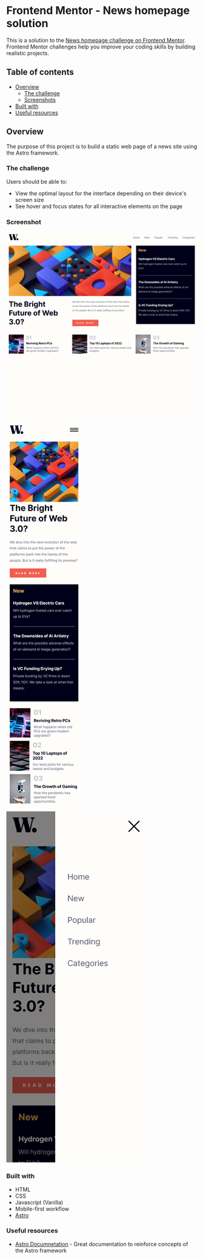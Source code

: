 # Frontend Mentor - News homepage solution

This is a solution to the [News homepage challenge on Frontend Mentor](https://www.frontendmentor.io/challenges/news-homepage-H6SWTa1MFl). Frontend Mentor challenges help you improve your coding skills by building realistic projects.

## Table of contents
- [Overview](#overview)
  - [The challenge](#the-challenge)
  - [Screenshots](#screenshot)
- [Built with](#built-with)
- [Useful resources](#useful-resources)

## Overview
The purpose of this project is to build a static web page of a news site using the Astro framework. 

### The challenge

Users should be able to:

- View the optimal layout for the interface depending on their device's screen size
- See hover and focus states for all interactive elements on the page

### Screenshot
![](./public/screenshots/screenshot-desktop.png)
![](./public/screenshots/screenshot-mobile.png)
![](./public/screenshots/screenshot-mobile-menu.png)

### Built with
- HTML
- CSS
- Javascript (Vanilla)
- Mobile-first workflow
- [Astro](https://astro.build/)


### Useful resources

- [Astro Documnetation](https://docs.astro.build/en/getting-started/) - Great documentation to reinforce concepts of the Astro framework